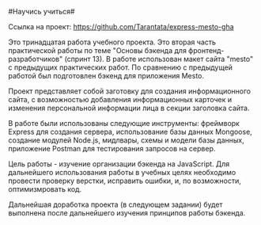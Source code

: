 #Научись учиться#

Ссылка на проект: https://github.com/Tarantata/express-mesto-gha

Это тринадцатая работа учебного проекта.
Это вторая часть практической работы по теме "Основы бэкенда для фронтенд-разработчиков" (спринт 13).
В работе использован макет сайта "mesto" с предыдущих практических работ. По сравнению с предыдущей работой был подготовлен бэкенд для приложения Mesto.

Проект представляет собой заготовку для создания информационного сайта, с возможностью добавления информационных карточек и изменения персональной информации лица в секции заголовка сайта.

В работе были использованы следующие инструменты: фреймворк Express для создания сервера, использование базы данных Mongoose, создание модулей Node.js, мидлвары, схемы и модели базы данных, приложение Postman для тестирования запросов на сервер.

Цель работы - изучение организации бэкенда на JavaScript.
Для дальнейшего использования работы в учебных целях необходимо провести проверку 
верстки, исправить ошибки, и, по возможности, оптимизмровать код.

Дальнейшая доработка проекта (в следующем задании) будет выполнена после дальнейшего изучения принципов работы бэкенда.
